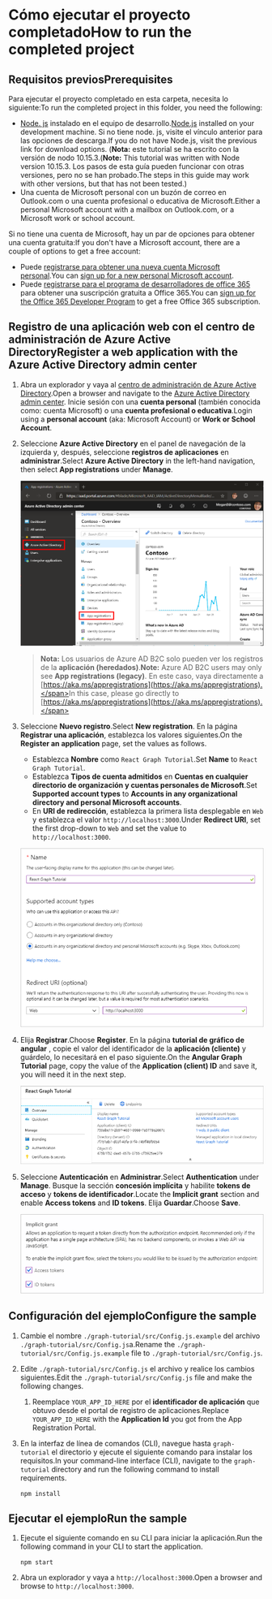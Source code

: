 # <a name="how-to-run-the-completed-project"></a><span data-ttu-id="8a75b-101">Cómo ejecutar el proyecto completado</span><span class="sxs-lookup"><span data-stu-id="8a75b-101">How to run the completed project</span></span>

## <a name="prerequisites"></a><span data-ttu-id="8a75b-102">Requisitos previos</span><span class="sxs-lookup"><span data-stu-id="8a75b-102">Prerequisites</span></span>

<span data-ttu-id="8a75b-103">Para ejecutar el proyecto completado en esta carpeta, necesita lo siguiente:</span><span class="sxs-lookup"><span data-stu-id="8a75b-103">To run the completed project in this folder, you need the following:</span></span>

- <span data-ttu-id="8a75b-104">[Node. js](https://nodejs.org) instalado en el equipo de desarrollo.</span><span class="sxs-lookup"><span data-stu-id="8a75b-104">[Node.js](https://nodejs.org) installed on your development machine.</span></span> <span data-ttu-id="8a75b-105">Si no tiene node. js, visite el vínculo anterior para las opciones de descarga.</span><span class="sxs-lookup"><span data-stu-id="8a75b-105">If you do not have Node.js, visit the previous link for download options.</span></span> <span data-ttu-id="8a75b-106">(**Nota:** este tutorial se ha escrito con la versión de nodo 10.15.3.</span><span class="sxs-lookup"><span data-stu-id="8a75b-106">(**Note:** This tutorial was written with Node version 10.15.3.</span></span> <span data-ttu-id="8a75b-107">Los pasos de esta guía pueden funcionar con otras versiones, pero no se han probado.</span><span class="sxs-lookup"><span data-stu-id="8a75b-107">The steps in this guide may work with other versions, but that has not been tested.)</span></span>
- <span data-ttu-id="8a75b-108">Una cuenta de Microsoft personal con un buzón de correo en Outlook.com o una cuenta profesional o educativa de Microsoft.</span><span class="sxs-lookup"><span data-stu-id="8a75b-108">Either a personal Microsoft account with a mailbox on Outlook.com, or a Microsoft work or school account.</span></span>

<span data-ttu-id="8a75b-109">Si no tiene una cuenta de Microsoft, hay un par de opciones para obtener una cuenta gratuita:</span><span class="sxs-lookup"><span data-stu-id="8a75b-109">If you don't have a Microsoft account, there are a couple of options to get a free account:</span></span>

- <span data-ttu-id="8a75b-110">Puede [registrarse para obtener una nueva cuenta Microsoft personal](https://signup.live.com/signup?wa=wsignin1.0&rpsnv=12&ct=1454618383&rver=6.4.6456.0&wp=MBI_SSL_SHARED&wreply=https://mail.live.com/default.aspx&id=64855&cbcxt=mai&bk=1454618383&uiflavor=web&uaid=b213a65b4fdc484382b6622b3ecaa547&mkt=E-US&lc=1033&lic=1).</span><span class="sxs-lookup"><span data-stu-id="8a75b-110">You can [sign up for a new personal Microsoft account](https://signup.live.com/signup?wa=wsignin1.0&rpsnv=12&ct=1454618383&rver=6.4.6456.0&wp=MBI_SSL_SHARED&wreply=https://mail.live.com/default.aspx&id=64855&cbcxt=mai&bk=1454618383&uiflavor=web&uaid=b213a65b4fdc484382b6622b3ecaa547&mkt=E-US&lc=1033&lic=1).</span></span>
- <span data-ttu-id="8a75b-111">Puede [registrarse para el programa de desarrolladores de office 365](https://developer.microsoft.com/office/dev-program) para obtener una suscripción gratuita a Office 365.</span><span class="sxs-lookup"><span data-stu-id="8a75b-111">You can [sign up for the Office 365 Developer Program](https://developer.microsoft.com/office/dev-program) to get a free Office 365 subscription.</span></span>

## <a name="register-a-web-application-with-the-azure-active-directory-admin-center"></a><span data-ttu-id="8a75b-112">Registro de una aplicación web con el centro de administración de Azure Active Directory</span><span class="sxs-lookup"><span data-stu-id="8a75b-112">Register a web application with the Azure Active Directory admin center</span></span>

1. <span data-ttu-id="8a75b-113">Abra un explorador y vaya al [centro de administración de Azure Active Directory](https://aad.portal.azure.com).</span><span class="sxs-lookup"><span data-stu-id="8a75b-113">Open a browser and navigate to the [Azure Active Directory admin center](https://aad.portal.azure.com).</span></span> <span data-ttu-id="8a75b-114">Inicie sesión con una **cuenta personal** (también conocida como: cuenta Microsoft) o una **cuenta profesional o educativa**.</span><span class="sxs-lookup"><span data-stu-id="8a75b-114">Login using a **personal account** (aka: Microsoft Account) or **Work or School Account**.</span></span>

1. <span data-ttu-id="8a75b-115">Seleccione **Azure Active Directory** en el panel de navegación de la izquierda y, después, seleccione **registros de aplicaciones** en **administrar**.</span><span class="sxs-lookup"><span data-stu-id="8a75b-115">Select **Azure Active Directory** in the left-hand navigation, then select **App registrations** under **Manage**.</span></span>

    ![<span data-ttu-id="8a75b-116">Una captura de pantalla de los registros de la aplicación</span><span class="sxs-lookup"><span data-stu-id="8a75b-116">A screenshot of the App registrations</span></span> ](/tutorial/images/aad-portal-app-registrations.png)

    > <span data-ttu-id="8a75b-117">**Nota:** Los usuarios de Azure AD B2C solo pueden ver los registros de la **aplicación (heredados)**.</span><span class="sxs-lookup"><span data-stu-id="8a75b-117">**Note:** Azure AD B2C users may only see **App registrations (legacy)**.</span></span> <span data-ttu-id="8a75b-118">En este caso, vaya directamente a [https://aka.ms/appregistrations](https://aka.ms/appregistrations).</span><span class="sxs-lookup"><span data-stu-id="8a75b-118">In this case, please go directly to [https://aka.ms/appregistrations](https://aka.ms/appregistrations).</span></span>

1. <span data-ttu-id="8a75b-119">Seleccione **Nuevo registro**.</span><span class="sxs-lookup"><span data-stu-id="8a75b-119">Select **New registration**.</span></span> <span data-ttu-id="8a75b-120">En la página **Registrar una aplicación**, establezca los valores siguientes.</span><span class="sxs-lookup"><span data-stu-id="8a75b-120">On the **Register an application** page, set the values as follows.</span></span>

    - <span data-ttu-id="8a75b-121">Establezca **Nombre** como `React Graph Tutorial`.</span><span class="sxs-lookup"><span data-stu-id="8a75b-121">Set **Name** to `React Graph Tutorial`.</span></span>
    - <span data-ttu-id="8a75b-122">Establezca **Tipos de cuenta admitidos** en **Cuentas en cualquier directorio de organización y cuentas personales de Microsoft**.</span><span class="sxs-lookup"><span data-stu-id="8a75b-122">Set **Supported account types** to **Accounts in any organizational directory and personal Microsoft accounts**.</span></span>
    - <span data-ttu-id="8a75b-123">En **URI de redirección**, establezca la primera lista desplegable en `Web` y establezca el valor `http://localhost:3000`.</span><span class="sxs-lookup"><span data-stu-id="8a75b-123">Under **Redirect URI**, set the first drop-down to `Web` and set the value to `http://localhost:3000`.</span></span>

    ![Captura de pantalla de la página registrar una aplicación](/tutorial/images/aad-register-an-app.png)

1. <span data-ttu-id="8a75b-125">Elija **Registrar**.</span><span class="sxs-lookup"><span data-stu-id="8a75b-125">Choose **Register**.</span></span> <span data-ttu-id="8a75b-126">En la página **tutorial de gráfico de angular** , copie el valor del identificador de la **aplicación (cliente)** y guárdelo, lo necesitará en el paso siguiente.</span><span class="sxs-lookup"><span data-stu-id="8a75b-126">On the **Angular Graph Tutorial** page, copy the value of the **Application (client) ID** and save it, you will need it in the next step.</span></span>

    ![Captura de pantalla del identificador de la aplicación del nuevo registro de la aplicación](/tutorial/images/aad-application-id.png)

1. <span data-ttu-id="8a75b-128">Seleccione **Autenticación** en **Administrar**.</span><span class="sxs-lookup"><span data-stu-id="8a75b-128">Select **Authentication** under **Manage**.</span></span> <span data-ttu-id="8a75b-129">Busque la sección **concesión implícita** y habilite **tokens de acceso** y **tokens de identificador**.</span><span class="sxs-lookup"><span data-stu-id="8a75b-129">Locate the **Implicit grant** section and enable **Access tokens** and **ID tokens**.</span></span> <span data-ttu-id="8a75b-130">Elija **Guardar**.</span><span class="sxs-lookup"><span data-stu-id="8a75b-130">Choose **Save**.</span></span>

    ![Captura de pantalla de la sección de concesión implícita](/tutorial/images/aad-implicit-grant.png)

## <a name="configure-the-sample"></a><span data-ttu-id="8a75b-132">Configuración del ejemplo</span><span class="sxs-lookup"><span data-stu-id="8a75b-132">Configure the sample</span></span>

1. <span data-ttu-id="8a75b-133">Cambie el nombre `./graph-tutorial/src/Config.js.example` del archivo `./graph-tutorial/src/Config.js`a.</span><span class="sxs-lookup"><span data-stu-id="8a75b-133">Rename the `./graph-tutorial/src/Config.js.example` file to `./graph-tutorial/src/Config.js`.</span></span>
1. <span data-ttu-id="8a75b-134">Edite `./graph-tutorial/src/Config.js` el archivo y realice los cambios siguientes.</span><span class="sxs-lookup"><span data-stu-id="8a75b-134">Edit the `./graph-tutorial/src/Config.js` file and make the following changes.</span></span>
    1. <span data-ttu-id="8a75b-135">Reemplace `YOUR_APP_ID_HERE` por el **identificador de aplicación** que obtuvo desde el portal de registro de aplicaciones.</span><span class="sxs-lookup"><span data-stu-id="8a75b-135">Replace `YOUR_APP_ID_HERE` with the **Application Id** you got from the App Registration Portal.</span></span>
1. <span data-ttu-id="8a75b-136">En la interfaz de línea de comandos (CLI), navegue hasta `graph-tutorial` el directorio y ejecute el siguiente comando para instalar los requisitos.</span><span class="sxs-lookup"><span data-stu-id="8a75b-136">In your command-line interface (CLI), navigate to the `graph-tutorial` directory and run the following command to install requirements.</span></span>

    ```Shell
    npm install
    ```

## <a name="run-the-sample"></a><span data-ttu-id="8a75b-137">Ejecutar el ejemplo</span><span class="sxs-lookup"><span data-stu-id="8a75b-137">Run the sample</span></span>

1. <span data-ttu-id="8a75b-138">Ejecute el siguiente comando en su CLI para iniciar la aplicación.</span><span class="sxs-lookup"><span data-stu-id="8a75b-138">Run the following command in your CLI to start the application.</span></span>

    ```Shell
    npm start
    ```

1. <span data-ttu-id="8a75b-139">Abra un explorador y vaya a `http://localhost:3000`.</span><span class="sxs-lookup"><span data-stu-id="8a75b-139">Open a browser and browse to `http://localhost:3000`.</span></span>

